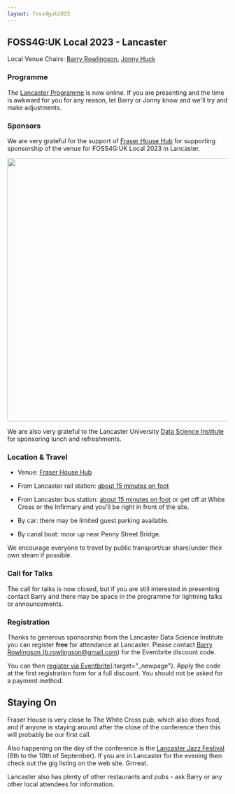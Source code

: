 ```yaml
---
layout: foss4guk2023
---
```


## FOSS4G:UK Local 2023 - Lancaster

Local Venue Chairs: [Barry Rowlingson](https://barry.rowlingson.com/contact.html), [Jonny Huck](https://jonnyhuck.co.uk/)


### Programme

The [Lancaster Programme](lancaster-programme.html) is now online. If you are presenting and 
the time is awkward for you for any reason, let Barry or Jonny know and we'll try and make adjustments.


### Sponsors

We are very grateful for the support of [Fraser House Hub](https://fraserhousehub.co.uk) for supporting sponsorship of the venue for FOSS4G:UK Local 2023 in Lancaster. <br>

<img src="images/fraser_house_hub.jpg" width="600" align="middle">


We are also very grateful to the Lancaster University [Data Science Institute](https://www.lancaster.ac.uk/dsi/) for sponsoring 
lunch and refreshments.<br>

### Location & Travel

* Venue: [Fraser House Hub](https://www.openstreetmap.org/#map=19/54.04438/-2.79759)

* From Lancaster rail station: [about 15 minutes on foot](https://www.openstreetmap.org/directions?engine=fossgis_valhalla_foot&route=54.0481%2C-2.8073%3B54.0444%2C-2.7976#map=16/54.0464/-2.8025)

* From Lancaster bus station: [about 15 minutes on foot](https://www.openstreetmap.org/directions?engine=fossgis_valhalla_foot&route=54.0505%2C-2.8007%3B54.0444%2C-2.7976#map=18/54.05002/-2.80047) or get off at White Cross or the Infirmary and you'll be right in front of 
the site.

* By car: there may be limited guest parking available.

* By canal boat: moor up near Penny Street Bridge.


We encourage everyone to travel by public transport/car share/under their own steam if possible.


### Call for Talks

The call for talks is now closed, but if you are still interested in presenting contact Barry and
there may be space in the programme for lightning talks or announcements.


### Registration


Thanks to generous sponsorship from the Lancaster Data Science Institute you can register **free** for
attendance at Lancaster.
Please contact <a href="mailto:b.rowlingson@gmail.com">Barry Rowlingson (b.rowlingson@gmail.com)</a> for the Eventbrite discount code.

You can then [register via Eventbrite](https://www.eventbrite.co.uk/e/foss4g-uk-local-2023-tickets-663598610307){:target="_newpage"}.
Apply the code at the first registration form for a full discount. You should not be asked for a payment method.

## Staying On

Fraser House is very close to The White Cross pub, which also does food, and if anyone is staying around after
the close of the conference then this will probably be our first call.

Also happening on the day of the conference
is the [Lancaster Jazz Festival](https://www.lancasterjazz.com/2023-festival/) 
(6th to the 10th of September). If you are in Lancaster for the evening then check
out the gig listing on the web site. Grrreat.

Lancaster also has plenty of other restaurants and pubs - ask Barry or any other local
attendees for information.



